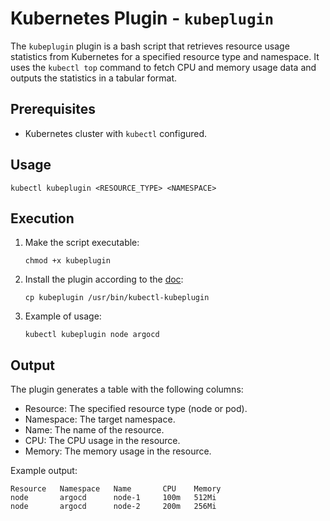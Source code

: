 
# Kubernetes Plugin - `kubeplugin`

The `kubeplugin` plugin is a bash script that retrieves resource usage statistics from Kubernetes for a specified resource type and namespace. It uses the `kubectl top` command to fetch CPU and memory usage data and outputs the statistics in a tabular format.

## Prerequisites

- Kubernetes cluster with `kubectl` configured.

## Usage

```
kubectl kubeplugin <RESOURCE_TYPE> <NAMESPACE>
```


## Execution



1. Make the script executable:

   ```
   chmod +x kubeplugin
   ```

2. Install the plugin according to the [doc](https://kubernetes.io/docs/tasks/extend-kubectl/kubectl-plugins/#installing-kubectl-plugins):

   ```
   cp kubeplugin /usr/bin/kubectl-kubeplugin
   ```

3. Example of usage:

   ```
   kubectl kubeplugin node argocd
   ```

## Output

The plugin generates a table with the following columns:

- Resource: The specified resource type (node or pod).
- Namespace: The target namespace.
- Name: The name of the resource.
- CPU: The CPU usage in the resource.
- Memory: The memory usage in the resource.

Example output:

```
Resource   Namespace   Name       CPU    Memory
node       argocd      node-1     100m   512Mi
node       argocd      node-2     200m   256Mi
```

